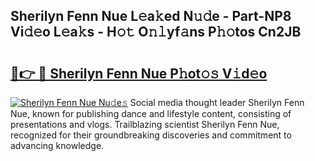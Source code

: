 ## Sherilyn Fenn Nue L𝚎a𝚔ed N𝚞𝚍e - Part-NP8 Vi𝚍𝚎o L𝚎a𝚔s - H𝚘𝚝 O𝚗𝚕yf𝚊ns P𝚑𝚘tos Cn2JB

# <h2><a href="http://kf1exwf.oniu.top/?m=Sherilyn+Fenn+Nue">🔗👉 🔴 Sherilyn Fenn Nue P𝚑ot𝚘𝚜 V𝚒d𝚎o</a></h2>

[![Sherilyn Fenn Nue Nu𝚍e𝚜](https://i.imgur.com/0qMVB7G.gif)](http://kf1exwf.oniu.top/?m=Sherilyn+Fenn+Nue)
Social media thought leader Sherilyn Fenn Nue, known for publishing dance and lifestyle content, consisting of presentations and vlogs. Trailblazing scientist Sherilyn Fenn Nue, recognized for their groundbreaking discoveries and commitment to advancing knowledge.  
